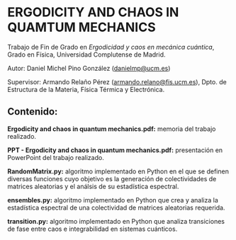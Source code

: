 # ERGODICITY AND CHAOS IN QUAMTUM MECHANICS

Trabajo de Fin de Grado en *Ergodicidad y caos en mecánica cuántica*, Grado en Física, Universidad Complutense de Madrid.

  Autor: Daniel Michel Pino González (danielmp@ucm.es)
  
  Supervisor: Armando Relaño Pérez (armando.relano@fis.ucm.es), Dpto. de Estructura de la Materia, Física Térmica y Electrónica.

## Contenido:
  
  **Ergodicity and chaos in quantum mechanics.pdf:** memoria del trabajo realizado.
  
  **PPT - Ergodicity and chaos in quantum mechanics.pdf:** presentación en PowerPoint del trabajo realizado.
  
  **RandomMatrix.py:** algoritmo implementado en Python en el que se definen diversas funciones cuyo objetivo es la generación de colectividades de matrices aleatorias y el análsis de su estadística espectral.
  
  **ensembles.py:** algoritmo implementado en Python que crea y analiza la estadística espectral de una colectividad de matrices aleatorias requerida.
  
  **transition.py:** algoritmo implementado en Python que analiza transiciones de fase entre caos e integrabilidad en sistemas cuánticos.
